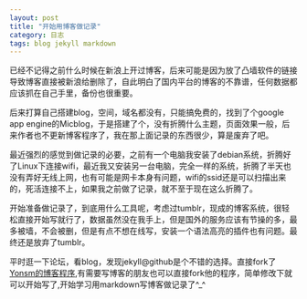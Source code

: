 ```yaml
---
layout: post
title: "开始用博客做记录"
category: 日志
tags: blog jekyll markdown
---
```

已经不记得之前什么时候在新浪上开过博客，后来可能是因为放了凸墙软件的链接导致博客直接被新浪给删除了，自此明白了国内平台的博客的不靠谱，任何数据都应该抓在自己手里，备份也很重要。

后来打算自己搭建blog，空间，域名都没有，只能搞免费的，找到了个google app engine的Micblog，于是搭建了个，没有折腾什么主题，页面效果一般，后来作者也不更新博客程序了，我在那上面记录的东西很少，算是废弃了吧。

最近强烈的感觉到做记录的必要，之前有一个电脑我安装了debian系统，折腾好了Linux下连接wifi，最近我又安装另一台电脑，完全一样的系统，折腾了半天也没有弄好无线上网，也有可能是网卡本身有问题，wifi的ssid还是可以扫描出来的，死活连接不上，如果我之前做了记录，就不至于现在这么折腾了。

开始准备做记录了，到底用什么工具呢，考虑过tumblr，现成的博客系统，很轻松直接开始写就行了，数据虽然没在我手上，但是国外的服务应该有节操的多，最多被墙，不会被删，但是有点不想在线写，安装一个语法高亮的插件也有问题。最终还是放弃了tumblr。

平时逛一下论坛，看blog，发现jekyll@github是个不错的选择。直接fork了[Yonsm的博客程序](https://github.com/Yonsm/NET),有需要写博客的朋友也可以直接fork他的程序，简单修改下就可以开始写了,开始学习用markdown写博客做记录了^_^

